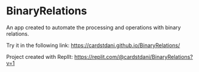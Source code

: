 # BinaryRelations

An app created to automate the processing and operations with binary relations.

Try it in the following link: https://cardstdani.github.io/BinaryRelations/

Project created with ReplIt: https://replit.com/@cardstdani/BinaryRelations?v=1
